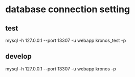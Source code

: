 # database connection setting

## test
mysql -h 127.0.0.1 --port 13307 -u webapp kronos_test -p

## develop
mysql -h 127.0.0.1 --port 13307 -u webapp kronos -p
